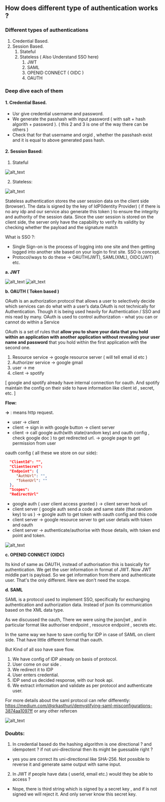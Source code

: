 ## How does different type of authentication works ?

### Different types of authentications

1. Credential Based.
2. Session Based.
   1. Stateful
   2. Stateless ( Also Understand SSO here)
      1. JWT
      2. SAML
      3. OPENID CONNECT ( OIDC )
      4. OAUTH
   
   

### Deep dive each of them

#### 1. Credential Based.
- Usr give credential username and password.
- We generate the passhash with input password ( with salt + hash algorith + password ). ( this 2 and 3 is one of the way there can be others )
- Check that for that username and orgid , whether the passhash exist and it is equal to above generated pass hash.


#### 2. Session Based:

1. Stateful

![alt_text](./images/img.png)


2. Stateless:

![alt_text](./images/img_1.png)

Stateless authentication stores the user session data on the client side (browser). The data is signed by the key of IdP(Identity Provider) ( if there is no any idp and our service also generate this token ) to ensure the integrity and authority of the session data.
Since the user session is stored on the client side, the server only have the capability to verify its validity by checking whether the payload and the signature match

What is SSO ?:
- Single Sign-on is the process of logging into one site and then getting logged into another site based on your login to first site. SSO is concept.
- Protocol/ways to do these ->  OAUTH(JWT), SAML(XML), OIDC(JWT) etc.


**a. JWT** 

![alt_text](./images/img_2.png)
![alt_text](./images/img_3.png)

**b. OAUTH ( Token based )**

OAuth is an authorization protocol that allows a user to selectively decide which services can do what with a user’s data.OAuth is not technically for Authentication. Though it is being used heavily for Authentication / SSO and mis read by many. OAuth is used to control authorization - what you can or cannot do within a Service

OAuth is a set of rules that **allow you to share your data that you hold within an application with another application without revealing your user name and password** that you hold within the first application with the second one.


1. Resource service -> google resource server ( will tell email id etc )
2. Authorizer service -> google gmail
3. user ->  me 
4. client ->  spotify


[ google and spotify already have internal connection for oauth. And spotify maintain the config on their side to have information like client id , secret, etc. ]

**Flow:**

**->**  : means http request.

- user -> client
- client -> sign in with google button -> client server
- client -> call google auth(with state(random key) and oauth config , check google doc ) to get redirected url. -> google page to get permission from user

oauth config ( all these we store on our side):

```json
  "ClientId": "", 
  "ClientSecret":  
  "Endpoint": {
     "AuthUrl": "",
     "TokenUrl": ""      
  },
  "Scopes":
  "RedirectUrl"
```

- google auth ( user client access granted ) -> client server hook url
- client server ( google auth send a code and same state (that random key) to us ) -> google auth to get token with oauth config and this code
- client server -> google resource server to get user details with token and oauth 
- client server -> authenticate/authorise with those details, with token end point and token.

![alt_text](./images/img_4.png)

 
**c. OPENID CONNECT (OIDC)**

Its kind of same as OAUTH, instead of authorisation this is basically for authentication. We get the user information in format of JWT. Now JWT middle part is payload.
So we get information from there and authenticate user. That's the only different.
Here we don't need the scope.


**d. SAML**

SAML is a protocol used to implement SSO, specifically for exchanging authentication and authorization data.
Instead of json its communication based on the XML data type.

As we discussed the oauth, There we were using the json/jwt , and in particular format like authoriser endpoint , resource endpoint , secrets etc.

In the same way we have to save config for IDP in case of SAML on client side. That have little different format than oauth.

But Kind of all sso have save flow.

1. We have config of IDP already on basis of protocol.
2. User come on our side .
3. We redirect it to IDP
4. User enters credential.
5. IDP send us decided response, with our hook api.
6. We extract information and validate as per protocol and authenticate user.

For more details about the saml protocol can refer differently: \
https://medium.com/@srkasthuri/demystifying-saml-misconfigurations-3874aa1097ff  or any other refercen 



![alt_text](./images/img_5.png)



### Doubts:

1. In credential based do the hashing algorithm is one directional ? and idempotent ? if not uni-directional then its might be guessable right ?
- yes you are correct its uni-directional like SHA-256. Not possible to reverse it and generate same output with same input.
2. In JWT if people have data ( userId, email etc.) would they be able to access ? 
- Nope, there is third string which is signed by a secret key , and if is not signed we will reject it. And only server know this secret key.
